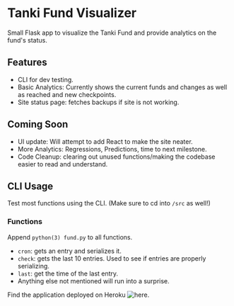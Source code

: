 # Tanki Fund Visualizer

Small Flask app to visualize the Tanki Fund and provide analytics on the fund's status.

## Features
- CLI for dev testing.
- Basic Analytics: Currently shows the current funds and changes as well as reached and new checkpoints.
- Site status page: fetches backups if site is not working.

## Coming Soon
- UI update: Will attempt to add React to make the site neater.
- More Analytics: Regressions, Predictions, time to next milestone.
- Code Cleanup: clearing out unused functions/making the codebase easier to read and understand.

## CLI Usage
Test most functions using the CLI. (Make sure to cd into `/src` as well!)

### Functions
Append `python(3) fund.py` to all functions.
- `cron`: gets an entry and serializes it.
- `check`: gets the last 10 entries. Used to see if entries are properly serializing.
- `last`: get the time of the last entry.
- Anything else not mentioned will run into a surprise.

Find the application deployed on Heroku ![here](https://fund-vis.herokuapp.com/).
